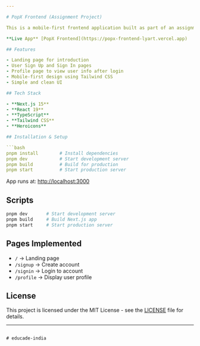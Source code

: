 ```yaml
---

# PopX Frontend (Assignment Project)

This is a mobile-first frontend application built as part of an assignment. It includes a Landing Page, Sign In, Sign Up, and Profile Page.

**Live App** [PopX Frontend](https://popx-frontend-lyart.vercel.app)

## Features

- Landing page for introduction
- User Sign Up and Sign In pages
- Profile page to view user info after login
- Mobile-first design using Tailwind CSS
- Simple and clean UI

## Tech Stack

- **Next.js 15**
- **React 19**
- **TypeScript**
- **Tailwind CSS**
- **Heroicons**

## Installation & Setup

```bash
pnpm install        # Install dependencies
pnpm dev            # Start development server
pnpm build          # Build for production
pnpm start          # Start production server
```

App runs at: [http://localhost:3000](http://localhost:3000)

## Scripts

```bash
pnpm dev       # Start development server
pnpm build     # Build Next.js app
pnpm start     # Start production server
```

## Pages Implemented

- `/` → Landing page
- `/signup` → Create account
- `/signin` → Login to account
- `/profile` → Display user profile

## License

This project is licensed under the MIT License - see the [LICENSE](LICENSE) file for details.

---
```

#   e d u c a d e - i n d i a  
 